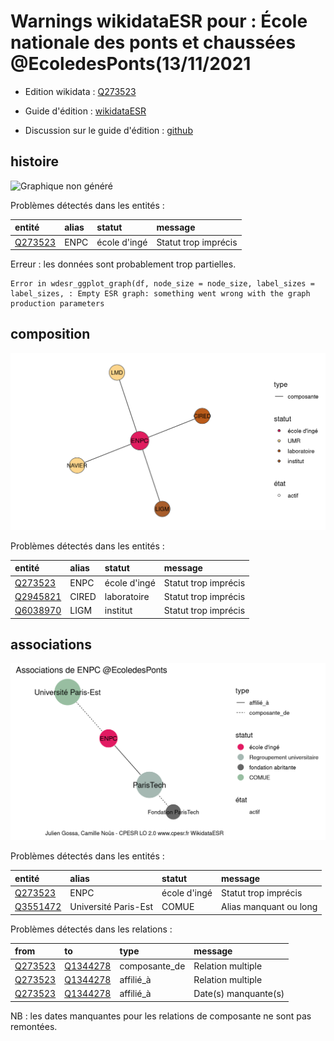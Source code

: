 Warnings wikidataESR pour : École nationale des ponts et chaussées @EcoledesPonts(13/11/2021
================

- Edition wikidata : [Q273523](https://www.wikidata.org/wiki/Q273523)
- Guide d'édition : [wikidataESR](https://github.com/cpesr/wikidataESR/)

- Discussion sur le guide d'édition : [github](https://github.com/cpesr/wikidataESR/issues)



## histoire 

![Graphique non généré](Q273523-histoire.png) 

Problèmes détectés dans les entités :

|entité                                           |alias |statut       |message              |
|:------------------------------------------------|:-----|:------------|:--------------------|
|[Q273523](https://www.wikidata.org/wiki/Q273523) |ENPC  |école d'ingé |Statut trop imprécis |

 


Erreur : les données sont probablement trop partielles.
```
Error in wdesr_ggplot_graph(df, node_size = node_size, label_sizes = label_sizes, : Empty ESR graph: something went wrong with the graph production parameters

``` 



## composition 

![Graphique non généré](Q273523-composition.png) 

Problèmes détectés dans les entités :

|entité                                             |alias |statut       |message              |
|:--------------------------------------------------|:-----|:------------|:--------------------|
|[Q273523](https://www.wikidata.org/wiki/Q273523)   |ENPC  |école d'ingé |Statut trop imprécis |
|[Q2945821](https://www.wikidata.org/wiki/Q2945821) |CIRED |laboratoire  |Statut trop imprécis |
|[Q6038970](https://www.wikidata.org/wiki/Q6038970) |LIGM  |institut     |Statut trop imprécis |

 



## associations 

![Graphique non généré](Q273523-associations.png) 

Problèmes détectés dans les entités :

|entité                                             |alias                |statut       |message                |
|:--------------------------------------------------|:--------------------|:------------|:----------------------|
|[Q273523](https://www.wikidata.org/wiki/Q273523)   |ENPC                 |école d'ingé |Statut trop imprécis   |
|[Q3551472](https://www.wikidata.org/wiki/Q3551472) |Université Paris-Est |COMUE        |Alias manquant ou long |

Problèmes détectés dans les relations :

|from                                             |to                                                 |type          |message              |
|:------------------------------------------------|:--------------------------------------------------|:-------------|:--------------------|
|[Q273523](https://www.wikidata.org/wiki/Q273523) |[Q1344278](https://www.wikidata.org/wiki/Q1344278) |composante_de |Relation multiple    |
|[Q273523](https://www.wikidata.org/wiki/Q273523) |[Q1344278](https://www.wikidata.org/wiki/Q1344278) |affilié_à     |Relation multiple    |
|[Q273523](https://www.wikidata.org/wiki/Q273523) |[Q1344278](https://www.wikidata.org/wiki/Q1344278) |affilié_à     |Date(s) manquante(s) |

NB : les dates manquantes pour les relations de composante ne sont pas remontées. 

